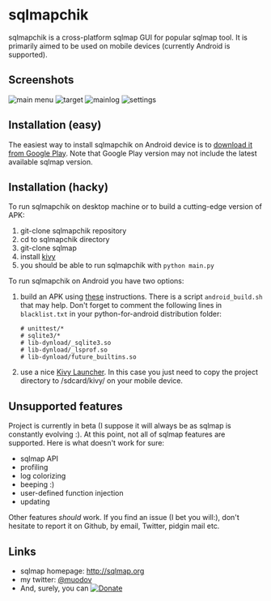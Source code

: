 sqlmapchik
==========

sqlmapchik is a cross-platform sqlmap GUI for popular sqlmap tool.
It is primarily aimed to be used on mobile devices (currently Android is supported).


Screenshots
----

![main menu](https://github.com/muodov/sqlmapchik/screens/mainmenu.jpg)
![target](https://github.com/muodov/sqlmapchik/screens/target.jpg)
![mainlog](https://github.com/muodov/sqlmapchik/screens/log.jpg)
![settings](https://github.com/muodov/sqlmapchik/screens/settings.jpg)


Installation (easy)
----

The easiest way to install sqlmapchik on Android device is to [download it from Google Play](http://play.google.com/).
Note that Google Play version may not include the latest available sqlmap version.

Installation (hacky)
----

To run sqlmapchik on desktop machine or to build a cutting-edge version of APK:

1. git-clone sqlmapchik repository
2. cd to sqlmapchik directory
3. git-clone sqlmap
4. install [kivy](http://kivy.org/#download)
5. you should be able to run sqlmapchik with ```python main.py```

To run sqlmapchik on Android you have two options:

1. build an APK using [these](http://kivy.org/docs/guide/packaging-android.html) instructions. There is a script ```android_build.sh``` that may help.
   Don't forget to comment the following lines in ```blacklist.txt``` in your python-for-android distribution folder:

   ```
   # unittest/*
   # sqlite3/*
   # lib-dynload/_sqlite3.so
   # lib-dynload/_lsprof.so
   # lib-dynload/future_builtins.so
   ```

2. use a nice [Kivy Launcher](https://play.google.com/store/apps/details?id=org.kivy.pygame).
In this case you just need to copy the project directory to /sdcard/kivy/ on your mobile device.

Unsupported features
----

Project is currently in beta (I suppose it will always be as sqlmap is constantly evolving :).
At this point, not all of sqlmap features are supported. Here is what doesn't work for sure:

* sqlmap API
* profiling
* log colorizing
* beeping :)
* user-defined function injection
* updating

Other features _should_ work. If you find an issue (I bet you will:), don't hesitate to report it on Github, by email, Twitter, pidgin mail etc.

Links
----

* sqlmap homepage: http://sqlmap.org
* my twitter: [@muodov](https://twitter.com/muodov)
* And, surely, you can [![Donate](https://www.paypalobjects.com/en_US/i/btn/btn_donate_LG.gif)](https://www.paypal.com/cgi-bin/webscr?cmd=_s-xclick&hosted_button_id=L5B7EALA4JRU4)
